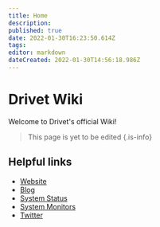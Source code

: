 ```yaml
---
title: Home
description: 
published: true
date: 2022-01-30T16:23:50.614Z
tags: 
editor: markdown
dateCreated: 2022-01-30T14:56:18.986Z
---
```


# Drivet Wiki
Welcome to Drivet's official Wiki!

> This page is yet to be edited
{.is-info}

## Helpful links
- [Website](https://drivet.xyz)
- [Blog](https://blog.drivet.xyz)
- [System Status](https://status.drivet.xyz)
- [System Monitors](https://monitor.drivet.xyz)
- [Twitter](https://twitter.com/DrivetHQ)